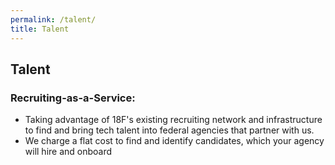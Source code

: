 ```yaml
---
permalink: /talent/
title: Talent
---
```

## Talent


### Recruiting-as-a-Service:
* Taking advantage of 18F's existing recruiting network and infrastructure to find and bring tech talent into federal agencies that partner with us.
* We charge a flat cost to find and identify candidates, which your agency will hire and onboard
